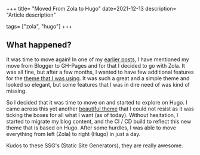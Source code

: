 +++
title= "Moved From Zola to Hugo"
date=2021-12-13
description= "Article description"

tags= ["zola", "hugo"]
+++

## What happened?

It was time to move again! In one of my [earlier posts](./blogger-to-gh-pages.md), I have mentioned my move from
Blogger to GH-Pages and for that I decided to go with Zola. It was all fine, but after a few months, I wanted to have
few additional features for the [theme that I was using](https://deepthought-theme.netlify.app/). It was such a great and
a simple theme and looked so elegant, but some features that I was in dire need of was kind of missing. 

So I decided that it was time to move on and started to explore on Hugo. I came across this yet another 
[beautiful theme](https://github.com/chipzoller/hugo-clarity) that I could not resist as it was ticking the boxes for all
what I want (as of today). Without hesitation, I started to migrate my blog content, and the CI / CD build to reflect this
new theme that is based on Hugo. After some hurdles, I was able to move everything from left (Zola) to right (Hugo) in
just a day.

Kudos to these SSG's (Static Site Generators), they are really awesome.
